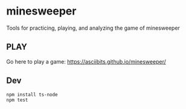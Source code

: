 # minesweeper
Tools for practicing, playing, and analyzing the game of minesweeper

## PLAY
Go here to play a game: https://asciibits.github.io/minesweeper/

## Dev
```shell
npm install ts-node
npm test
```
